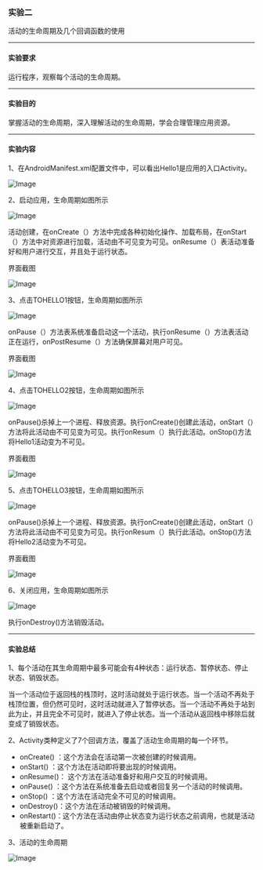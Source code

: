 ### 实验二

 活动的生命周期及几个回调函数的使用

------

#### 实验要求

运行程序，观察每个活动的生命周期。

------

#### 实验目的

掌握活动的生命周期，深入理解活动的生命周期，学会合理管理应用资源。

------

#### 实验内容

1、在AndroidManifest.xml配置文件中，可以看出Hello1是应用的入口Activity。

![Image](https://github.com/mk272/2018118123_Android/raw/master/Lab_2/Lab_2_pictures/1.png)



2、启动应用，生命周期如图所示

![Image](https://github.com/mk272/2018118123_Android/raw/master/Lab_2/Lab_2_pictures/2_1.png)

活动创建，在onCreate（）方法中完成各种初始化操作、加载布局，在onStart（）方法中对资源进行加载，活动由不可见变为可见。onResume（）表活动准备好和用户进行交互，并且处于运行状态。

界面截图

![Image](https://github.com/mk272/2018118123_Android/raw/master/Lab_2/Lab_2_pictures/2_2.png)

3、点击TOHELLO1按钮，生命周期如图所示

![Image](https://github.com/mk272/2018118123_Android/raw/master/Lab_2/Lab_2_pictures/3_1.png)

onPause（）方法表系统准备启动这一个活动，执行onResume（）方法表活动正在运行，onPostResume（）方法确保屏幕对用户可见。

界面截图

![Image](https://github.com/mk272/2018118123_Android/raw/master/Lab_2/Lab_2_pictures/3_2.png)

4、点击TOHELLO2按钮，生命周期如图所示

![Image](https://github.com/mk272/2018118123_Android/raw/master/Lab_2/Lab_2_pictures/4_1.png)

onPause()杀掉上一个进程、释放资源。执行onCreate()创建此活动，onStart（）方法将此活动由不可见变为可见。执行onResum（）执行此活动。onStop()方法将Hello1活动变为不可见。

界面截图

![Image](https://github.com/mk272/2018118123_Android/raw/master/Lab_2/Lab_2_pictures/4_2.png)

5、点击TOHELLO3按钮，生命周期如图所示

![Image](https://github.com/mk272/2018118123_Android/raw/master/Lab_2/Lab_2_pictures/5_1.png)

onPause()杀掉上一个进程、释放资源。执行onCreate()创建此活动，onStart（）方法将此活动由不可见变为可见。执行onResum（）执行此活动。onStop()方法将Hello2活动变为不可见。

界面截图

![Image](https://github.com/mk272/2018118123_Android/raw/master/Lab_2/Lab_2_pictures/5_2.png)

6、关闭应用，生命周期如图所示

![Image](https://github.com/mk272/2018118123_Android/raw/master/Lab_2/Lab_2_pictures/6.png)

执行onDestroy()方法销毁活动。

------

#### 实验总结

1、每个活动在其生命周期中最多可能会有4种状态：运行状态、暂停状态、停止状态、销毁状态。

当一个活动位于返回栈的栈顶时，这时活动就处于运行状态。当一个活动不再处于栈顶位置，但仍然可见时，这时活动就进入了暂停状态。当一个活动不再处于站到此为止，并且完全不可见时，就进入了停止状态。当一个活动从返回栈中移除后就变成了销毁状态。

2、Activity类种定义了7个回调方法，覆盖了活动生命周期的每一个环节。

- onCreate() ：这个方法会在活动第一次被创建的时候调用。
- onStart() ：这个方法在活动即将要出现的时候调用。
- onResume()： 这个方法在活动准备好和用户交互的时候调用。
- onPause() ：这个方法在系统准备去启动或者回复另一个活动的时候调用。
- onStop() ：这个方法在活动完全不可见的时候调用。
- onDestroy()：这个方法在活动被销毁的时候调用。
- onRestart()：这个方法在活动由停止状态变为运行状态之前调用，也就是活动被重新启动了。

3、活动的生命周期

![Image](https://github.com/mk272/2018118123_Android/raw/master/Lab_2/Lab_2_pictures/7.png)

